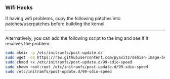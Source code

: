 ### Wifi Hacks

If having wifi problems, copy the following patches into patches/userpatches before building the kernel.

---

Alternatively, you can add the following script to the img and see if it resolves the problem.

```sh
sudo mkdir -p /etc/initramfs/post-update.d/
sudo wget -cq https://raw.githubusercontent.com/pyavitz/debian-image-builder/feature/files/boot/99-sdio-speed -P /etc/initramfs/post-update.d/
sudo chmod +x /etc/initramfs/post-update.d/99-sdio-speed
sudo chown root:root /etc/initramfs/post-update.d/99-sdio-speed
sudo /etc/initramfs/post-update.d/99-sdio-speed
```

